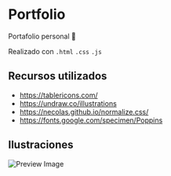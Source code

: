 # Portfolio

Portafolio personal 💼

Realizado con `.html` `.css` `.js`

## Recursos utilizados

+ https://tablericons.com/
+ https://undraw.co/illustrations
+ https://necolas.github.io/normalize.css/
+ https://fonts.google.com/specimen/Poppins

## Ilustraciones

![Preview Image](https://i.imgur.com/OX2K7sO.png)

